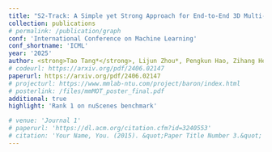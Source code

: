 ```yaml
---
title: "S2-Track: A Simple yet Strong Approach for End-to-End 3D Multi-Object Tracking"
collection: publications
# permalink: /publication/graph
conf: 'International Conference on Machine Learning'
conf_shortname: 'ICML'
year: '2025'
author: <strong>Tao Tang*</strong>, Lijun Zhou*, Pengkun Hao, Zihang He, Kalok Ho, Shuo Gu, Zhihui Hao, Haiyang Sun, Kun Zhan, Peng Jia, Xianpeng Lang, Xiaodan Liang
# codeurl: https://arxiv.org/pdf/2406.02147
paperurl: https://arxiv.org/pdf/2406.02147
# projecturl: https://www.mmlab-ntu.com/project/baron/index.html
# posterlink: /files/mmMOT_poster_final.pdf
additional: true
highlight: 'Rank 1 on nuScenes benchmark'

# venue: 'Journal 1'
# paperurl: 'https://dl.acm.org/citation.cfm?id=3240553'
# citation: 'Your Name, You. (2015). &quot;Paper Title Number 3.&quot; <i>Journal 1</i>. 1(3).'
---
```


